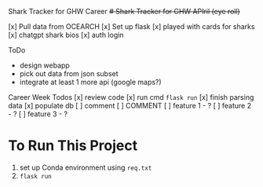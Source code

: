 Shark Tracker for GHW Career
~~# Shark Tracker for GHW APIril (eye roll)~~

[x] Pull data from OCEARCH
[x] Set up flask
[x] played with cards for sharks
[x] chatgpt shark bios
[x] auth login


ToDo
- design webapp
- pick out data from json subset
- integrate at least 1 more api (google maps?)


Career Week Todos
[x] review code
[x] run cmd `flask run`
[x] finish parsing data
[x] populate db
[ ] comment
[ ] COMMENT
[ ] feature 1 - ?
[ ] feature 2 - ?
[ ] feature 3 - ?


# To Run This Project
1. set up Conda environment using `req.txt`
2. `flask run`
